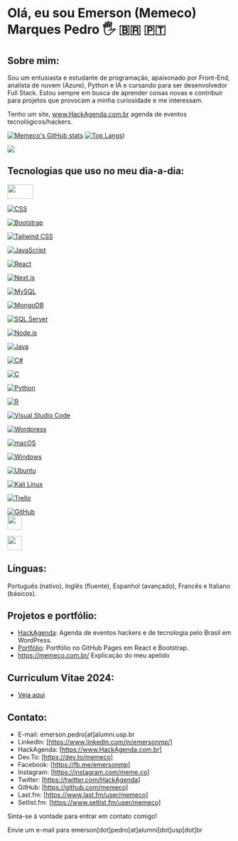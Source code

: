 # Olá, eu sou Emerson (Memeco) Marques Pedro 🖐 :brazil: :portugal:

## Sobre mim:
Sou um entusiasta e estudante de programação, apaixonado por Front-End, analista de nuvem (Azure), Python e IA e cursando para ser desenvolvedor Full Stack. Estou sempre em busca de aprender coisas novas e contribuir para projetos que provocam a minha curiosidade e me interessam.

Tenho um site, www.HackAgenda.com.br agenda de eventos tecnológicos/hackers.

[![Memeco's GitHub stats](https://github-readme-stats.vercel.app/api?username=memeco&&locale=pt-br&show=reviews,discussions_started,discussions_answered,prs_merged,prs_merged_percentage&theme=dark&layout=compact)](https://github.com/anuraghazra/github-readme-stats)
[![Top Langs](https://github-readme-stats.vercel.app/api/top-langs/?username=memeco&locale=pt-br&theme=dark)](https://github.com/anuraghazra/github-readme-stats))

![](https://api.visitorbadge.io/api/VisitorHit?user=memeco&repo=github-visitors-badge&countColor=%237B1E7A)

## Tecnologias que uso no meu dia-a-dia:

<a href="https://developer.mozilla.org/en-US/docs/Web/Guide/HTML/HTML5">
  <img src="https://img.shields.io/badge/HTML5-E34F26?style=flat&logo=html5&logoColor=white" width="58" height="32" />
</a>

[![CSS](https://img.shields.io/badge/CSS-1572B6?style=flat&logo=css3&logoColor=white)](https://developer.mozilla.org/en-US/docs/Web/CSS)

[![Bootstrap](https://img.shields.io/badge/Bootstrap-563D7C?style=for-the-badge&logo=bootstrap&logoColor=white)](https://getbootstrap.com/)

[![Tailwind CSS](https://img.shields.io/badge/Tailwind%20CSS-38B2AC?style=for-the-badge&logo=tailwind-css&logoColor=white)](https://tailwindcss.com/)

[![JavaScript](https://img.shields.io/badge/JavaScript-F7DF1E?style=flat&logo=javascript&logoColor=black)](https://developer.mozilla.org/en-US/docs/Web/JavaScript)

[![React](https://img.shields.io/badge/React-61DAFB?style=flat&logo=react&logoColor=black)](https://reactjs.org/)

[![Next.js](https://img.shields.io/badge/Next.js-000000?style=for-the-badge&logo=nextdotjs&logoColor=white)](https://nextjs.org/docs/getting-started)

[![MySQL](https://img.shields.io/badge/MySQL-005C84?style=for-the-badge&logo=mysql&logoColor=white)](https://www.mysql.com/)

[![MongoDB](https://img.shields.io/badge/MongoDB-47A248?style=for-the-badge&logo=mongodb&logoColor=white)](https://www.mongodb.com/)

[![SQL Server](https://img.shields.io/badge/SQL%20Server-CC2927?style=for-the-badge&logo=microsoft%20sql%20server&logoColor=white)](https://www.microsoft.com/en-us/sql-server)

[![Node.js](https://img.shields.io/badge/Node.js-43853D?style=flat&logo=node.js&logoColor=white)](https://nodejs.org/)

[![Java](https://img.shields.io/badge/Java-007396?style=for-the-badge&logo=java&logoColor=white)](https://www.java.com/)

[![C#](https://img.shields.io/badge/C%23-239120?style=for-the-badge&logo=c-sharp&logoColor=white)](https://docs.microsoft.com/en-us/dotnet/csharp/)

[![C](https://img.shields.io/badge/C-00599C?style=for-the-badge&logo=c&logoColor=white)](https://www.w3schools.com/c/c_intro.php)

[![Python](https://img.shields.io/badge/Python-3776AB?style=flat&logo=python&logoColor=white)](https://www.python.org/)

[![R](https://img.shields.io/badge/R-276DC3?style=for-the-badge&logo=r&logoColor=white)](https://www.r-project.org/)

[![Visual Studio Code](https://img.shields.io/badge/Visual%20Studio%20Code-007ACC?style=flat&logo=visual-studio-code&logoColor=white)](https://code.visualstudio.com/)

[![Wordpress](https://img.shields.io/badge/Wordpress-21759B?style=flat&logo=wordpress&logoColor=white)](https://wordpress.org/)

[![macOS](https://img.shields.io/badge/macOS-000000?style=for-the-badge&logo=apple&logoColor=white)](https://www.apple.com/macos/)

[![Windows](https://img.shields.io/badge/Windows-0078D6?style=for-the-badge&logo=windows&logoColor=white)](https://www.microsoft.com/windows)

[![Ubuntu](https://img.shields.io/badge/Ubuntu-E95420?style=for-the-badge&logo=ubuntu&logoColor=white)](https://ubuntu.com/download)

[![Kali Linux](https://img.shields.io/badge/Kali-268BEE?style=for-the-badge&logo=kalilinux&logoColor=white)](https://www.kali.org/)

[![Trello](https://img.shields.io/badge/Trello-0079BF?style=for-the-badge&logo=trello&logoColor=white)](https://trello.com/u/emersonmp/boards)

[![GitHub](https://img.shields.io/badge/GitHub-181717?style=for-the-badge&logo=github&logoColor=white)](https://github.com/memeco)
<br>
<a href="https://azure.microsoft.com/">
  <img src="https://cdn.jsdelivr.net/gh/devicons/devicon/icons/azure/azure-original.svg" width="32" height="32" />
</a>


<a href="https://aws.amazon.com/">
  <img src="https://cdn.jsdelivr.net/gh/devicons/devicon@latest/icons/amazonwebservices/amazonwebservices-original-wordmark.svg" width="32" height="32" />
</a>

## Línguas:

Português (nativo), Inglês (fluente), Espanhol (avançado), Francês e Italiano (básicos).

## Projetos e portfólio:
- [HackAgenda](https://hackagenda.com.br): Agenda de eventos hackers e de tecnologia pelo Brasil em WordPress.
- [Portfólio](https://memeco-memeco-github-io.pages.dev/): Portfólio no GitHub Pages em React e Bootstrap.
- https://memeco.com.br/ Explicação do meu apelido

## Curriculum Vitae 2024:

- [Veja aqui](https://github.com/memeco/memeco.github.io/blob/gh-pages/Emerson_Marques_Pedro_CV_2024-PTBr.pdf)

## Contato:
- E-mail: emerson.pedro[at]alumni.usp.br
- LinkedIn: [https://www.linkedin.com/in/emersonmp/]
- HackAgenda: [https://www.HackAgenda.com.br]
- Dev.To: [https://dev.to/memeco]
- Facebook: [https://fb.me/emersonmp]
- Instagram: [https://instagram.com/meme.co]
- Twitter: [https://twitter.com/HackAgenda]
- GitHub: [https://github.com/memeco]
- Last.fm: [https://www.last.fm/user/memeco]
- Setlist.fm: [https://www.setlist.fm/user/memeco]

Sinta-se à vontade para entrar em contato comigo!

Envie um e-mail para emerson[dot]pedro[at]alumni[dot]usp[dot]br
